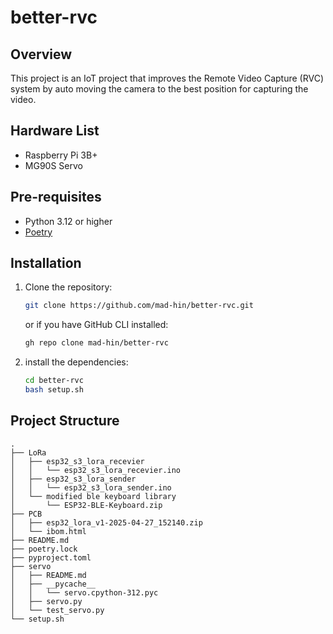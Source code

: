 # better-rvc

## Overview

This project is an IoT project that improves the Remote Video Capture (RVC) system by auto moving the camera to the best position for capturing the video.

## Hardware List

- Raspberry Pi 3B+
- MG90S Servo

## Pre-requisites

- Python 3.12 or higher
- [Poetry](https://python-poetry.org/docs/#installation)

## Installation

1. Clone the repository:

    ```BASH
    git clone https://github.com/mad-hin/better-rvc.git
    ```

    or if you have GitHub CLI installed:

    ```BASH
    gh repo clone mad-hin/better-rvc
    ```

2. install the dependencies:

    ```BASH
    cd better-rvc
    bash setup.sh
    ```

## Project Structure

``` plaintext
.
├── LoRa
│   ├── esp32_s3_lora_recevier
│   │   └── esp32_s3_lora_recevier.ino
│   ├── esp32_s3_lora_sender
│   │   └── esp32_s3_lora_sender.ino
│   └── modified ble keyboard library
│       └── ESP32-BLE-Keyboard.zip
├── PCB
│   ├── esp32_lora_v1-2025-04-27_152140.zip
│   └── ibom.html
├── README.md
├── poetry.lock
├── pyproject.toml
├── servo
│   ├── README.md
│   ├── __pycache__
│   │   └── servo.cpython-312.pyc
│   ├── servo.py
│   └── test_servo.py
└── setup.sh
```
